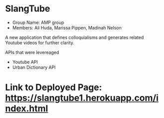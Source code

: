 # SlangTube

* Group Name: AMP group
* Members: Ali Huda, Marissa Pippen, Madinah Nelson

A new application that defines colloquialisms and generates related Youtube videos for further clarity.

APIs that were levereaged
* Youtube API
* Urban Dictionary API


# Link to Deployed Page: https://slangtube1.herokuapp.com/index.html
